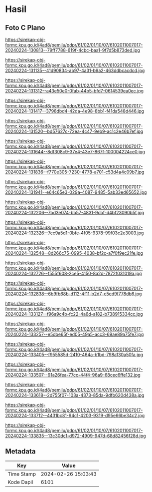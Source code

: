 # Hasil

## Foto C Plano

https://sirekap-obj-formc.kpu.go.id/4ad8/pemilu/pdpr/61/02/01/10/07/6102011007017-20240224-130813--79ff7788-619f-4cbc-baa1-9f7d5b873ded.jpg

https://sirekap-obj-formc.kpu.go.id/4ad8/pemilu/pdpr/61/02/01/10/07/6102011007017-20240224-131135--41d90834-ab97-4a31-b9a2-463ddbcacdcd.jpg

https://sirekap-obj-formc.kpu.go.id/4ad8/pemilu/pdpr/61/02/01/10/07/6102011007017-20240224-131312--a43e50e0-0fab-44b5-bfd7-0614539ea0ec.jpg

https://sirekap-obj-formc.kpu.go.id/4ad8/pemilu/pdpr/61/02/01/10/07/6102011007017-20240224-131417--3798dbd4-42da-4e98-8bb1-f41da548d446.jpg

https://sirekap-obj-formc.kpu.go.id/4ad8/pemilu/pdpr/61/02/01/10/07/6102011007017-20240224-131520--bd57627c-72ea-4c47-9eb9-ac1c2e46b7ef.jpg

https://sirekap-obj-formc.kpu.go.id/4ad8/pemilu/pdpr/61/02/01/10/07/6102011007017-20240224-131644--8df308c9-37e4-43e7-867f-100004224ce0.jpg

https://sirekap-obj-formc.kpu.go.id/4ad8/pemilu/pdpr/61/02/01/10/07/6102011007017-20240224-131836--f770e305-7230-4778-a701-c53d4a4c09b7.jpg

https://sirekap-obj-formc.kpu.go.id/4ad8/pemilu/pdpr/61/02/01/10/07/6102011007017-20240224-131941--e64c65e3-029a-4087-9485-5ab33ed65652.jpg

https://sirekap-obj-formc.kpu.go.id/4ad8/pemilu/pdpr/61/02/01/10/07/6102011007017-20240224-132206--7bd3e074-bb57-4831-9cbf-d4bf23090b5f.jpg

https://sirekap-obj-formc.kpu.go.id/4ad8/pemilu/pdpr/61/02/01/10/07/6102011007017-20240224-132326--7cc9a5d1-0bfe-4f05-9378-99f03c2e3003.jpg

https://sirekap-obj-formc.kpu.go.id/4ad8/pemilu/pdpr/61/02/01/10/07/6102011007017-20240224-132548--8d266c75-0995-4038-bf2c-a7f0f9ec21fe.jpg

https://sirekap-obj-formc.kpu.go.id/4ad8/pemilu/pdpr/61/02/01/10/07/6102011007017-20240224-132726--f555f608-2ce5-4150-8a2d-7872f031019a.jpg

https://sirekap-obj-formc.kpu.go.id/4ad8/pemilu/pdpr/61/02/01/10/07/6102011007017-20240224-132838--6b9fb68b-d112-4f11-b2d7-c5ed9f778db6.jpg

https://sirekap-obj-formc.kpu.go.id/4ad8/pemilu/pdpr/61/02/01/10/07/6102011007017-20240224-133127--f96a9c4b-fc22-4a6d-a182-b738915334cc.jpg

https://sirekap-obj-formc.kpu.go.id/4ad8/pemilu/pdpr/61/02/01/10/07/6102011007017-20240224-133257--e5dbe65f-ed05-49a5-acc3-69ae89a75fe7.jpg

https://sirekap-obj-formc.kpu.go.id/4ad8/pemilu/pdpr/61/02/01/10/07/6102011007017-20240224-133405--f955585d-2410-464a-b1bd-798a130a50fa.jpg

https://sirekap-obj-formc.kpu.go.id/4ad8/pemilu/pdpr/61/02/01/10/07/6102011007017-20240224-133507--91a26fea-77cc-44f4-96a9-68cec6ffe132.jpg

https://sirekap-obj-formc.kpu.go.id/4ad8/pemilu/pdpr/61/02/01/10/07/6102011007017-20240224-133618--2d755f07-103a-4373-85da-9dfb620d438a.jpg

https://sirekap-obj-formc.kpu.go.id/4ad8/pemilu/pdpr/61/02/01/10/07/6102011007017-20240224-133712--4431bc81-94c1-4203-9319-d95e66be34c2.jpg

https://sirekap-obj-formc.kpu.go.id/4ad8/pemilu/pdpr/61/02/01/10/07/6102011007017-20240224-133835--13c30dc1-d972-4909-947d-68d82456f28d.jpg


## Metadata

| Key        | Value               |
| ---------- | ------------------- |
| Time Stamp | 2024-02-26 15:03:43 |
| Kode Dapil | 6101                |



